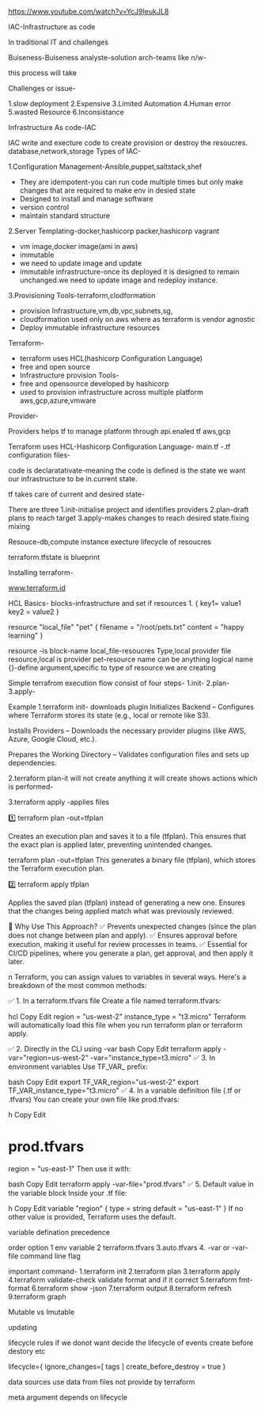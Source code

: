 https://www.youtube.com/watch?v=YcJ9IeukJL8

IAC-Infrastructure as code

In traditional IT and challenges

Buiseness-Buiseness analyste-solution arch-teams like n/w-

this process will take 

Challenges or issue-

1.slow deployment 
2.Expensive
3.Limited Automation
4.Human error
5.wasted Resource
6.Inconsistance

Infrastructure As code-IAC

IAC write and execture code to create provision or destroy the resoucres.
database,network,storage
Types of IAC-

1.Configuration Management-Ansible,puppet,saltstack,shef
- They are idempotent-you can run code multiple times but only make changes that are required to make env in desied state
- Designed to install and manage software
- version control
- maintain standard structure


2.Server Templating-docker,hashicorp packer,hashicorp vagrant
- vm image,docker image(ami in aws)
- immutable 
- we need to update image and update
- immutable infrastructure-once its deployed it is designed to remain unchanged.we need to update image and redeploy instance.

3.Provisioning Tools-terraform,clodformation
- provision Infrastructure,vm,db,vpc,subnets,sg,
- cloudformation used only on aws where as terraform is vendor agnostic
- Deploy immutable infrastructure resources

Terraform-
- terraform uses HCL(hashicorp Configuration Language)
- free and open source
- Infrastructure provision Tools-
- free and opensource developed by hashicorp
- used to provision infrastructure across multiple platform aws,gcp,azure,vmware

Provider-

Providers helps tf to manage platform through api.enaled tf aws,gcp

Terraform uses HCL-Hashicorp Configuration Language-
main.tf -.tf configuration files-

code is declaratativate-meaning the code is defined is the state we want our infrastructure to be in.current state.

tf takes care of current and desired state-

There are three 
1.init-initialise project and identifies providers
2.plan-draft plans to reach target
3.apply-makes changes to reach desired state.fixing mixing


Resouce-db,compute instance execture
lifecycle of resoucres

terraform.tfstate
is blueprint


Installing terraform-

www.terraform.id



HCL Basics-
blocks-infrastructure and set if resources
1.<block> <parameter>{
    key1= value1
    key2 = value2
}

resource "local_file" "pet" {
    filename = "/root/pets.txt"
    content = "happy learning"
}

resource -is block-name
local_file-resoucres Type,local provider file resource,local is provider
pet-resource name can be anything logical name
{}-define argument,specific to type of resource we are creating


Simple terrafrom execution flow consist of four steps-
1.init-
2.plan-
3.apply-


Example
1.terraform init-
downloads plugin
Initializes Backend – Configures where Terraform stores its state (e.g., local or remote like S3).

Installs Providers – Downloads the necessary provider plugins (like AWS, Azure, Google Cloud, etc.).

Prepares the Working Directory – Validates configuration files and sets up dependencies.

2.terraform plan-it will not create anything it will create 
shows actions which is performed-



3.terraform apply -applies files


1️⃣ terraform plan -out=tfplan

Creates an execution plan and saves it to a file (tfplan).
This ensures that the exact plan is applied later, preventing unintended changes.

terraform plan -out=tfplan
This generates a binary file (tfplan), which stores the Terraform execution plan.

2️⃣ terraform apply tfplan

Applies the saved plan (tfplan) instead of generating a new one.
Ensures that the changes being applied match what was previously reviewed.


 
📌 Why Use This Approach?
✅ Prevents unexpected changes (since the plan does not change between plan and apply).
✅ Ensures approval before execution, making it useful for review processes in teams.
✅ Essential for CI/CD pipelines, where you generate a plan, get approval, and then apply it later.


n Terraform, you can assign values to variables in several ways. Here's a breakdown of the most common methods:

✅ 1. In a terraform.tfvars file
Create a file named terraform.tfvars:

hcl
Copy
Edit
region = "us-west-2"
instance_type = "t3.micro"
Terraform will automatically load this file when you run terraform plan or terraform apply.

✅ 2. Directly in the CLI using -var
bash
Copy
Edit
terraform apply -var="region=us-west-2" -var="instance_type=t3.micro"
✅ 3. In environment variables
Use TF_VAR_ prefix:

bash
Copy
Edit
export TF_VAR_region="us-west-2"
export TF_VAR_instance_type="t3.micro"
✅ 4. In a variable definition file (.tf or .tfvars)
You can create your own file like prod.tfvars:

h
Copy
Edit
# prod.tfvars
region = "us-east-1"
Then use it with:

bash
Copy
Edit
terraform apply -var-file="prod.tfvars"
✅ 5. Default value in the variable block
Inside your .tf file:

h
Copy
Edit
variable "region" {
  type    = string
  default = "us-east-1"
}
If no other value is provided, Terraform uses the default.


variable defination precedence

order option
1  env variable
2 terraform.tfvars
3.auto.tfvars
4. -var or -var-file command line flag


important command-
1.terraform init
2.terraform plan
3.terraform apply
4.terraform validate-check validate format and if it correct
5.terraform fmt-format
6.terraform show  -json
7.terraform output
8.terraform refresh
9.terraform graph


Mutable vs Imutable

updating 


lifecycle rules
if we donot want decide the lifecycle of events create before destory etc


lifecycle={
  ignore_changes=[
    tags
  ]
  create_before_destroy = true
}

data sources use data from files not provide by terraform 
 


meta argument
depends on 
lifecycle

